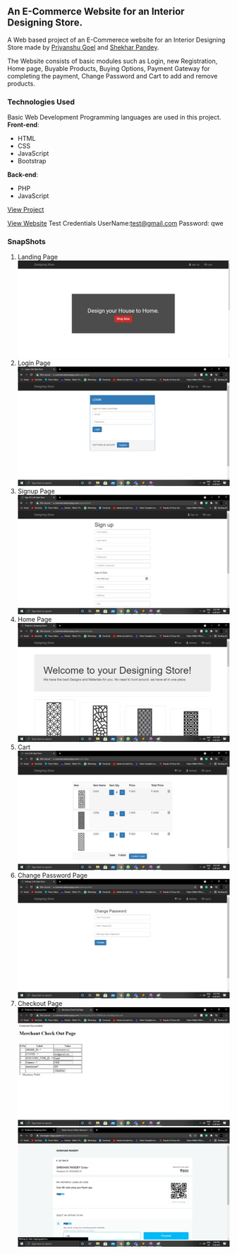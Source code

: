 ## An E-Commerce Website for an Interior Designing Store.

A Web based project of an E-Commerece website for an Interior Designing Store made by [Priyanshu Goel](https://github.com/PriyanshuGoel2000/) and [Shekhar Pandey](https://github.com/Shekharme88).


The Website consists of basic modules such as Login, new Registration, Home page, Buyable Products, Buying Options, Payment Gateway for completing the payment, Change Password and Cart to add and remove products.



### Technologies Used

Basic Web Development Programming languages are used in this project.
**Front-end**:
- HTML
- CSS
- JavaScript
- Bootstrap

**Back-end**:
- PHP
- JavaScript



[View Project](https://github.com/PriyanshuGoel2000/ecommerce-website)



[View Website](http://e-commercetest.epizy.com/) Test Credentials UserName:test@gmail.com Password: qwe
### SnapShots
1. Landing Page
![Landing Page](https://github.com/PriyanshuGoel2000/priyanshugoel2000.github.io/blob/master/images/ecomm.png)
2. Login Page ![Login Page](https://github.com/PriyanshuGoel2000/ecommerce-website/blob/main/SnapShots/login.png)
3. Signup Page![Signup Page](https://github.com/PriyanshuGoel2000/ecommerce-website/blob/main/SnapShots/signup.png)
4. Home Page ![Home Page](https://github.com/PriyanshuGoel2000/ecommerce-website/blob/main/SnapShots/homepage.png)
5. Cart ![Cart](https://github.com/PriyanshuGoel2000/ecommerce-website/blob/main/SnapShots/cart.png)
6. Change Password Page ![Change Password](https://github.com/PriyanshuGoel2000/ecommerce-website/blob/main/SnapShots/changePass.png)
7. Checkout Page![Checkout Page](https://github.com/PriyanshuGoel2000/ecommerce-website/blob/main/SnapShots/checkout.png) 
![Checkout Page](https://github.com/PriyanshuGoel2000/ecommerce-website/blob/main/SnapShots/checkout1.png)


